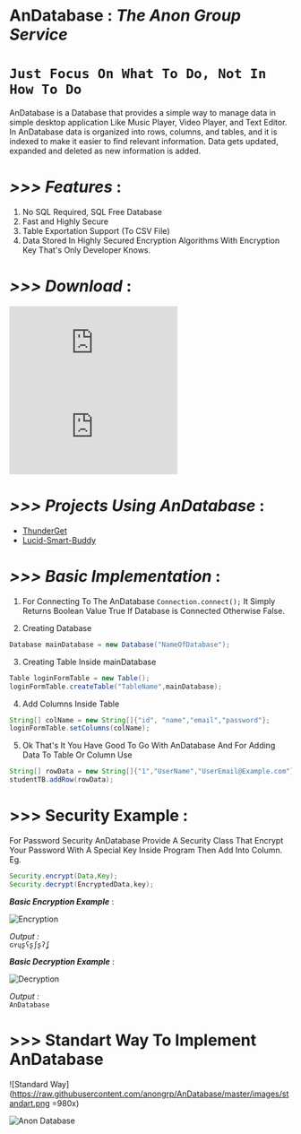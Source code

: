 # AnDatabase : _The Anon Group Service_

# `Just Focus On What To Do, Not In How To Do`


AnDatabase is a Database that provides a simple way to manage data in simple desktop application Like Music Player, Video Player, and Text Editor. In AnDatabase data is organized into rows, columns, and tables, and it is indexed to make it easier to find relevant information. Data gets updated, expanded and deleted as new information is added.


# _>>> Features_ : 
 1. No SQL Required, SQL Free Database
 2. Fast and Highly Secure 
 3. Table Exportation Support (To CSV File)
 4. Data Stored In Highly Secured Encryption Algorithms With Encryption Key That's Only Developer Knows.
 
# _>>> Download_ :    

![AnDatabase v2.1jar](https://github.com/anongrp/AnDatabase/raw/master/AN%20Database%20v2.1.jar)    
![AnDatabase v2.0.jar](https://github.com/anongrp/AnDatabase/raw/master/AN%20Database.jar)

# _>>> Projects Using AnDatabase_ :   

* <a href="https://github.com/anongrp/ThunderGet">ThunderGet</a>
* <a href="https://github.com/Anikeshpatel/Lucid-Smart-Buddy">Lucid-Smart-Buddy</a>
 
# _>>> Basic Implementation_ :
 
 1. For Connecting To The AnDatabase `Connection.connect();` It Simply Returns Boolean Value True If Database is Connected Otherwise False.     
 
 2. Creating Database  
 ```java 
 Database mainDatabase = new Database("NameOfDatabase");
 ```  
 3. Creating Table Inside mainDatabase  
 ```java 
 Table loginFormTable = new Table();  
 loginFormTable.createTable("TableName",mainDatabase);
 ```
 
 4. Add Columns Inside Table  
 ```java 
 String[] colName = new String[]{"id", "name","email","password"};  
 loginFormTable.setColumns(colName);
 ```
 
 5. Ok That's It You Have Good To Go With AnDatabase And For Adding Data To Table Or Column Use  
 ```java 
 String[] rowData = new String[]{"1","UserName","UserEmail@Example.com"};
 studentTB.addRow(rowData);
 ```
 
 # >>> Security Example : 

For Password Security AnDatabase Provide A Security Class That Encrypt Your Password With A Special Key Inside Program Then Add Into Column.  
Eg.  
```java 
Security.encrypt(Data,Key);
Security.decrypt(EncryptedData,key);
```

_**Basic Encryption Example**_ : 
 
![Encryption](https://raw.githubusercontent.com/anongrp/AnDatabase/master/images/Untitled-2.png)

_Output :_  
```ɢʏɥʂʕʂʃʂʔʆ```

_**Basic Decryption Example**_ : 
 
![Decryption](https://raw.githubusercontent.com/anongrp/AnDatabase/master/images/Untitled-1.png)

_Output :_  
```AnDatabase```    


# >>> Standart Way To Implement AnDatabase   
![Standard Way](https://raw.githubusercontent.com/anongrp/AnDatabase/master/images/standart.png =980x) 

 
![Anon Database](https://github.com/Anikeshpatel/AnDatabase/blob/master/images/AnonDatabase.png)  
